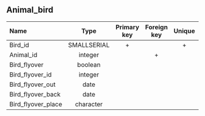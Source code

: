 ## Animal_bird

|Name|Type|Primary key|Foreign key|Unique|Integrity constraints|Null/not null|
|:----|:----:|:-----------:|:-----------:|:------:|:----------------------:|:------:|
|Bird_id|SMALLSERIAL|+| |+ | ||
|Animal_id|integer||+||+ | not null|
|Bird_flyover|boolean| | | | | not null|
|Bird_flyover_id|integer| | | | | |
|Bird_flyover_out|date| | | | | |
|Bird_flyover_back|date| | | |  | |
|Bird_flyover_place|character| | | | 50 | |
